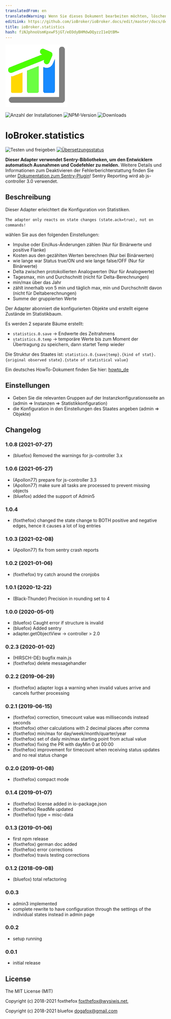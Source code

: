 ```yaml
---
translatedFrom: en
translatedWarning: Wenn Sie dieses Dokument bearbeiten möchten, löschen Sie bitte das Feld "translationsFrom". Andernfalls wird dieses Dokument automatisch erneut übersetzt
editLink: https://github.com/ioBroker/ioBroker.docs/edit/master/docs/de/adapterref/iobroker.statistics/README.md
title: ioBroker.statistics
hash: fiNJphnoUsmKpxwF5jGT/eEOdyBHMdwDQyzzI1eQtBM=
---
```

![Logo](../../../en/adapterref/iobroker.statistics/admin/statistics.png)

![Anzahl der Installationen](http://iobroker.live/badges/statistics-stable.svg)
![NPM-Version](http://img.shields.io/npm/v/iobroker.statistics.svg)
![Downloads](https://img.shields.io/npm/dm/iobroker.statistics.svg)

# IoBroker.statistics
![Testen und freigeben](https://github.com/iobroker-community-adapters/ioBroker.statistics/workflows/Test%20and%20Release/badge.svg) [![Übersetzungsstatus](https://weblate.iobroker.net/widgets/adapters/-/statistics/svg-badge.svg)](https://weblate.iobroker.net/engage/adapters/?utm_source=widget)

**Dieser Adapter verwendet Sentry-Bibliotheken, um den Entwicklern automatisch Ausnahmen und Codefehler zu melden.** Weitere Details und Informationen zum Deaktivieren der Fehlerberichterstattung finden Sie unter [Dokumentation zum Sentry-Plugin](https://github.com/ioBroker/plugin-sentry#plugin-sentry)! Sentry Reporting wird ab js-controller 3.0 verwendet.

## Beschreibung
Dieser Adapter erleichtert die Konfiguration von Statistiken.

`The adapter only reacts on state changes (state.ack=true), not on commands!`

wählen Sie aus den folgenden Einstellungen:

* Impulse oder Ein/Aus-Änderungen zählen (Nur für Binärwerte und positive Flanke)
* Kosten aus den gezählten Werten berechnen (Nur bei Binärwerten)
* wie lange war Status true/ON und wie lange false/OFF (Nur für Binärwerte)
* Delta zwischen protokollierten Analogwerten (Nur für Analogwerte)
* Tagesmax, min und Durchschnitt (nicht für Delta-Berechnungen)
* min/max über das Jahr
* zählt innerhalb von 5 min und täglich max, min und Durchschnitt davon (nicht für Deltaberechnungen)
* Summe der gruppierten Werte

Der Adapter abonniert die konfigurierten Objekte und erstellt eigene Zustände im Statistikbaum.

Es werden 2 separate Bäume erstellt:

* `statistics.0.save` -> Endwerte des Zeitrahmens
* `statistics.0.temp` -> temporäre Werte bis zum Moment der Übertragung zu speichern, dann startet Temp wieder

Die Struktur des Staates ist: `statistics.0.{save|temp}.{kind of stat}.{original observed state}.{state of statistical value}`

Ein deutsches HowTo-Dokument finden Sie hier: [howto_de](./doc/howto_de.md)

## Einstellungen
* Geben Sie die relevanten Gruppen auf der Instanzkonfigurationsseite an (admin => Instanzen => Statistikkonfiguration)
* die Konfiguration in den Einstellungen des Staates angeben (admin => Objekte)

<!-- Platzhalter für die nächste Version (am Zeilenanfang):

### __ARBEITEN IN PROGRESS__ -->

## Changelog
### 1.0.8 (2021-07-27)
* (bluefox) Removed the warnings for js-controller 3.x

### 1.0.6 (2021-05-27)
* (Apollon77) prepare for js-controller 3.3
* (Apollon77) make sure all tasks are processed to prevent missing objects
* (bluefox) added the support of Admin5 

### 1.0.4
* (foxthefox) changed the state change to BOTH positive and negative edges, hence it causes a lot of log entries

### 1.0.3 (2021-02-08)
* (Apollon77) fix from sentry crash reports

### 1.0.2 (2021-01-06)
* (foxthefox) try catch around the cronjobs

### 1.0.1 (2020-12-22)
* (Black-Thunder) Precision in rounding set to 4

### 1.0.0 (2020-05-01)
* (bluefox) Caught error if structure is invalid
* (bluefox) Added sentry
* adapter.getObjectView -> controller > 2.0

### 0.2.3 (2020-01-02)
* (HIRSCH-DE) bugfix main.js
* (foxthefox) delete messagehandler

### 0.2.2 (2019-06-29)
* (foxthefox) adapter logs a warning when invalid values arrive and cancels further processing

### 0.2.1 (2019-06-15)
* (foxthefox) correction, timecount value was milliseconds instead seconds
* (foxthefox) other calculations with 2 decimal places after comma
* (foxthefox) min/max for day/week/month/quarter/year
* (foxthefox) set of daily min/max starting point from actual value
* (foxthefox) fixing the PR with dayMin 0 at 00:00
* (foxthefox) improvement for timecount when receiving status updates and no real status change

### 0.2.0 (2019-01-08)
* (foxthefox) compact mode

### 0.1.4 (2019-01-07)
* (foxthefox) license added in io-package.json
* (foxthefox) ReadMe updated
* (foxthefox) type = misc-data

### 0.1.3 (2019-01-06)
* first npm release
* (foxthefox) german doc added
* (foxthefox) error corrections
* (foxthefox) travis testing corrections

### 0.1.2 (2018-09-08)
* (bluefox) total refactoring

### 0.0.3
* admin3 implemented
* complete rewrite to have configuration through the settings of the individual states instead in admin page

### 0.0.2
* setup running

### 0.0.1
* initial release

## License

The MIT License (MIT)

Copyright (c) 2018-2021 foxthefox <foxthefox@wysiwis.net>,

Copyright (c) 2018-2021 bluefox <dogafox@gmail.com>